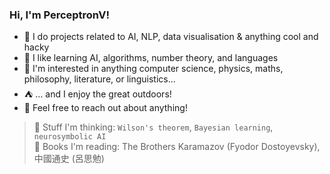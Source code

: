 ### Hi, I'm PerceptronV!

- 🦾 I do projects related to AI, NLP, data visualisation & anything cool and hacky
- 🧠 I like learning AI, algorithms, number theory, and languages
- 🧩 I'm interested in anything computer science, physics, maths, philosophy, literature, or linguistics...
- ⛺ ... and I enjoy the great outdoors!
- 🤝 Feel free to reach out about anything!

> 💭 Stuff I'm thinking: `Wilson's theorem`, `Bayesian learning`, `neurosymbolic AI` <br/>
> 📖 Books I'm reading: The Brothers Karamazov (Fyodor Dostoyevsky), 中國通史 (呂思勉)
